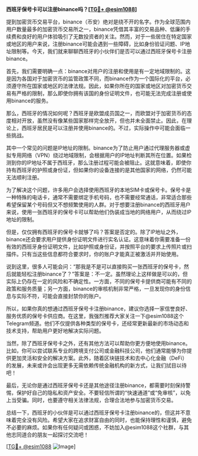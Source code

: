 **西班牙保号卡可以注册binance吗？[[TG💪+ @esim1088](https://t.me/s/esim1088)]**

提到加密货币交易平台，binance（币安）绝对是绕不开的名字。作为全球范围内用户数量最多的加密货币交易所之一，binance凭借其丰富的交易品种、低廉的手续费和良好的用户体验吸引了无数投资者的关注。然而，对于一些居住在特定国家或地区的用户来说，注册binance可能会遇到一些障碍，比如身份验证问题、IP地址限制等。今天，我们就来聊聊西班牙的小伙伴们是否可以通过西班牙保号卡注册binance。

首先，我们需要明确一点：binance对用户的注册和使用是有一定地域限制的。这是因为各国对于加密货币的监管政策不同，而binance作为一个国际化的平台，必须遵守所在国家或地区的法律法规。因此，如果你所在的国家或地区对加密货币交易有严格的限制，那么即使你拥有该国的身份证明文件，也可能无法完成注册或使用binance的服务。

那么，西班牙的情况如何呢？西班牙是欧盟成员国之一，而欧盟对于加密货币的态度相对开放，虽然没有像某些国家那样完全放开，但也并未全面禁止。因此，在理论上，西班牙居民是可以注册并使用binance的。不过，实际操作中可能会面临一些挑战。

其中一个常见的问题是IP地址的限制。binance为了防止用户通过代理服务器或虚拟专用网络（VPN）绕过地域限制，会根据用户的IP地址判断其所在位置。如果检测到你的IP地址不属于西班牙，那么注册过程可能会被阻止。这就意味着，即使你持有西班牙的护照或身份证，但如果你的设备连接的是其他国家的网络，仍然可能无法顺利注册。

为了解决这个问题，许多用户会选择使用西班牙的本地SIM卡或保号卡。保号卡是一种特殊的电话卡，通常不需要绑定手机号码，也不需要经常通话，非常适合那些希望保留某个号码但又不想频繁使用的人群。对于想要注册binance的西班牙用户来说，使用一张西班牙的保号卡可以帮助他们伪装成当地的网络用户，从而绕过IP地址的限制。

但是，仅仅拥有西班牙的保号卡就够了吗？答案是否定的。除了IP地址之外，binance还会要求用户提供身份证明文件进行实名认证。这意味着你需要准备一份有效的西班牙身份证明文件，比如护照或身份证，并按照平台的要求上传照片或扫描件。只有当这些信息都符合要求时，你的账户才能真正被激活并开始使用。

说到这里，很多人可能会问：“那我是不是可以直接购买一张西班牙的保号卡，然后就能轻松注册binance了？”答案是：不一定。虽然理论上这样做是可以的，但实际上仍存在一定的风险和不确定性。一方面，不同的保号卡提供商可能有不同的政策和服务质量；另一方面，binance的审核机制非常严格，一旦发现你的身份信息与实际不符，可能会直接封禁你的账户。

所以，如果你真的想通过西班牙保号卡注册binance，建议你选择一家信誉良好、服务优质的保号卡供应商。在这里，我强烈推荐大家关注一下@esim1088这个Telegram频道。他们不仅提供各种类型的保号卡，还经常更新最新的市场动态和技术支持，帮助用户更好地解决实际问题。

当然，除了西班牙保号卡之外，还有其他方法可以帮助你更方便地使用binance。比如，你可以尝试联系专业的跨境支付公司或金融科技公司，他们通常能够为你提供更加灵活和安全的解决方案。此外，随着区块链技术和去中心化金融（DeFi）的发展，未来或许会出现更多无需依赖传统金融机构的新方式，让我们拭目以待吧！

最后，无论你是通过西班牙保号卡还是其他途径注册binance，都需要时刻保持警惕，保护好自己的隐私和资产安全。不要轻信所谓的“快速通道”或“免审核”，以免上当受骗。同时，也要遵守相关法律法规，合理合法地参与加密货币交易。

总结一下，西班牙的小伙伴是可以通过西班牙保号卡注册binance的，但这并不意味着完全没有风险。希望大家在追求财富自由的同时，也能保持理性和谨慎，避免不必要的麻烦。如果你有任何疑问或困惑，不妨加入@esim1088这个社群，与其他志同道合的朋友一起探讨交流吧！

[[TG💪+ @esim1088](https://t.me/s/esim1088) ![Image](https://i.postimg.cc/4NQfJmqS/Snipaste-2025-05-13-00-14-12.png)]